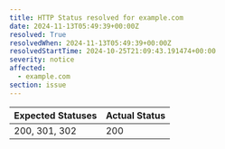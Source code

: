```yaml
---
title: HTTP Status resolved for example.com
date: 2024-11-13T05:49:39+00:00Z
resolved: True
resolvedWhen: 2024-11-13T05:49:39+00:00Z
resolvedStartTime: 2024-10-25T21:09:43.191474+00:00
severity: notice
affected:
  - example.com
section: issue
---
```


| Expected Statuses | Actual Status  |
|-------------------|----------------|
| 200, 301, 302 | 200 |
